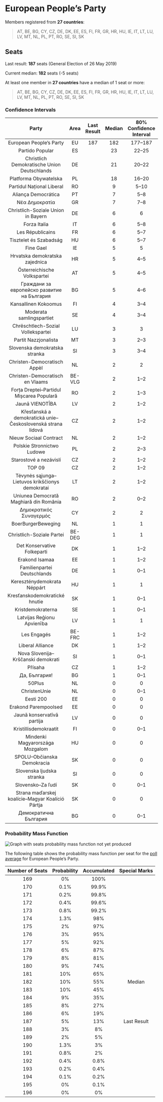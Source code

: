 # European People’s Party

Members registered from **27 countries**:

> AT, BE, BG, CY, CZ, DE, DK, EE, ES, FI, FR, GR, HR, HU, IE, IT, LT, LU, LV, MT, NL, PL, PT, RO, SE, SI, SK

## Seats

Last result: **187** seats (General Election of 26 May 2019)

Current median: **182** seats (-5 seats)

At least one member in **27 countries** have a median of 1 seat or more:

> AT, BE, BG, CY, CZ, DE, DK, EE, ES, FI, FR, GR, HR, HU, IE, IT, LT, LU, LV, MT, NL, PL, PT, RO, SE, SI, SK

### Confidence Intervals

| Party | Area | Last Result | Median | 80% Confidence Interval | 90% Confidence Interval | 95% Confidence Interval | 99% Confidence Interval |
|:-----:|:----:|:-----------:|:------:|:-----------------------:|:-----------------------:|:-----------------------:|:-----------------------:|
| European People’s Party | EU | 187 | 182 | 177–187 | 175–189 | 174–190 | 172–192 |
| Partido Popular | ES | | 23 | 22–25 | 21–26 | 20–26 | 20–27 |
| Christlich Demokratische Union Deutschlands | DE | | 21 | 20–22 | 20–23 | 20–23 | 19–24 |
| Platforma Obywatelska | PL | | 18 | 16–20 | 16–21 | 15–21 | 15–21 |
| Partidul Național Liberal | RO | | 9 | 5–10 | 4–10 | 4–10 | 4–11 |
| Aliança Democrática | PT | | 7 | 5–8 | 5–8 | 4–8 | 4–9 |
| Νέα Δημοκρατία | GR | | 7 | 7–8 | 6–8 | 6–8 | 6–8 |
| Christlich-Soziale Union in Bayern | DE | | 6 | 6 | 6 | 5–7 | 5–8 |
| Forza Italia | IT | | 6 | 5–8 | 5–8 | 5–8 | 4–8 |
| Les Républicains | FR | | 6 | 5–7 | 5–8 | 5–8 | 5–8 |
| Tisztelet és Szabadság | HU | | 6 | 5–7 | 5–7 | 5–7 | 5–7 |
| Fine Gael | IE | | 5 | 5 | 5 | 5 | 5 |
| Hrvatska demokratska zajednica | HR | | 5 | 4–5 | 4–5 | 4–5 | 4–6 |
| Österreichische Volkspartei | AT | | 5 | 4–5 | 4–5 | 4–5 | 4–6 |
| Граждани за европейско развитие на България | BG | | 5 | 4–6 | 4–6 | 4–6 | 4–6 |
| Kansallinen Kokoomus | FI | | 4 | 3–4 | 3–4 | 3–4 | 3–4 |
| Moderata samlingspartiet | SE | | 4 | 3–4 | 3–5 | 3–5 | 3–5 |
| Chrëschtlech-Sozial Vollekspartei | LU | | 3 | 3 | 3 | 3 | 3 |
| Partit Nazzjonalista | MT | | 3 | 2–3 | 2–3 | 2–3 | 2–3 |
| Slovenska demokratska stranka | SI | | 3 | 3–4 | 3–4 | 3–4 | 2–4 |
| Christen-Democratisch Appèl | NL | | 2 | 2 | 2 | 2 | 2 |
| Christen-Democratisch en Vlaams | BE-VLG | | 2 | 1–2 | 1–2 | 1–2 | 1–2 |
| Forța Dreptei–Partidul Mișcarea Populară | RO | | 2 | 1–3 | 1–3 | 1–3 | 1–3 |
| Jaunā VIENOTĪBA | LV | | 2 | 1–2 | 1–2 | 1–2 | 1–2 |
| Křesťanská a demokratická unie–Československá strana lidová | CZ | | 2 | 1–2 | 1–2 | 1–2 | 1–2 |
| Nieuw Sociaal Contract | NL | | 2 | 1–2 | 1–2 | 1–2 | 1–2 |
| Polskie Stronnictwo Ludowe | PL | | 2 | 2–3 | 2–3 | 2–4 | 1–4 |
| Starostové a nezávislí | CZ | | 2 | 1–2 | 1–2 | 1–2 | 1–2 |
| TOP 09 | CZ | | 2 | 1–2 | 1–2 | 1–2 | 1–2 |
| Tėvynės sąjunga–Lietuvos krikščionys demokratai | LT | | 2 | 1–2 | 1–2 | 1–2 | 1–2 |
| Uniunea Democrată Maghiară din România | RO | | 2 | 0–2 | 0–2 | 0–3 | 0–3 |
| Δημοκρατικός Συναγερμός | CY | | 2 | 2 | 2 | 1–2 | 1–2 |
| BoerBurgerBeweging | NL | | 1 | 1 | 1 | 1 | 0–2 |
| Christlich-Soziale Partei | BE-DEG | | 1 | 1 | 1 | 1 | 1 |
| Det Konservative Folkeparti | DK | | 1 | 1–2 | 1–2 | 1–2 | 1–2 |
| Erakond Isamaa | EE | | 1 | 1–2 | 1–2 | 1–2 | 1–2 |
| Familienpartei Deutschlands | DE | | 1 | 0–1 | 0–1 | 0–1 | 0–2 |
| Kereszténydemokrata Néppárt | HU | | 1 | 1 | 1–2 | 1–2 | 1–2 |
| Kresťanskodemokratické hnutie | SK | | 1 | 0–1 | 0–1 | 0–1 | 0–2 |
| Kristdemokraterna | SE | | 1 | 0–1 | 0–1 | 0–1 | 0–2 |
| Latvijas Reģionu Apvienība | LV | | 1 | 1 | 1 | 1 | 1 |
| Les Engagés | BE-FRC | | 1 | 1–2 | 1–2 | 1–2 | 1–2 |
| Liberal Alliance | DK | | 1 | 1–2 | 1–2 | 1–2 | 1–2 |
| Nova Slovenija–Krščanski demokrati | SI | | 1 | 0–1 | 0–1 | 0–1 | 0–1 |
| Přísaha | CZ | | 1 | 1–2 | 1–2 | 1–2 | 1–2 |
| Да, България! | BG | | 1 | 0–1 | 0–1 | 0–1 | 0–1 |
| 50Plus | NL | | 0 | 0 | 0 | 0 | 0 |
| ChristenUnie | NL | | 0 | 0–1 | 0–1 | 0–1 | 0–1 |
| Eesti 200 | EE | | 0 | 0 | 0 | 0 | 0 |
| Erakond Parempoolsed | EE | | 0 | 0 | 0 | 0–1 | 0–1 |
| Jaunā konservatīvā partija | LV | | 0 | 0 | 0 | 0 | 0 |
| Kristillisdemokraatit | FI | | 0 | 0–1 | 0–1 | 0–1 | 0–1 |
| Mindenki Magyarországa Mozgalom | HU | | 0 | 0 | 0 | 0 | 0 |
| SPOLU–Občianska Demokracia | SK | | 0 | 0 | 0 | 0 | 0 |
| Slovenska ljudska stranka | SI | | 0 | 0 | 0 | 0 | 0 |
| Slovensko–Za ľudí | SK | | 0 | 0–1 | 0–1 | 0–1 | 0–1 |
| Strana maďarskej koalície–Magyar Koalíció Pártja | SK | | 0 | 0 | 0 | 0 | 0 |
| Демократична България | BG | | 0 | 0–1 | 0–1 | 0–1 | 0–1 |

### Probability Mass Function

![Graph with seats probability mass function not yet produced](average-2024-06-05-seats-pmf-europeanpeople’sparty.png "Seats Probability Mass Function")

The following table shows the probability mass function per seat for the [poll average](average-2024-06-05.html) for European People’s Party.

| Number of Seats | Probability | Accumulated | Special Marks |
|:---------------:|:-----------:|:-----------:|:-------------:|
| 169 | 0% | 100% |  |
| 170 | 0.1% | 99.9% |  |
| 171 | 0.2% | 99.8% |  |
| 172 | 0.4% | 99.6% |  |
| 173 | 0.8% | 99.2% |  |
| 174 | 1.3% | 98% |  |
| 175 | 2% | 97% |  |
| 176 | 3% | 95% |  |
| 177 | 5% | 92% |  |
| 178 | 6% | 87% |  |
| 179 | 8% | 81% |  |
| 180 | 9% | 74% |  |
| 181 | 10% | 65% |  |
| 182 | 10% | 55% | Median |
| 183 | 10% | 45% |  |
| 184 | 9% | 35% |  |
| 185 | 8% | 27% |  |
| 186 | 6% | 19% |  |
| 187 | 5% | 13% | Last Result |
| 188 | 3% | 8% |  |
| 189 | 2% | 5% |  |
| 190 | 1.3% | 3% |  |
| 191 | 0.8% | 2% |  |
| 192 | 0.4% | 0.8% |  |
| 193 | 0.2% | 0.4% |  |
| 194 | 0.1% | 0.2% |  |
| 195 | 0% | 0.1% |  |
| 196 | 0% | 0% |  |


